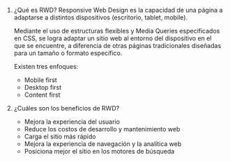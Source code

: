 1. ¿Qué es RWD?
    Responsive Web Design es la capacidad de una página a adaptarse a distintos dispositivos (escritorio, tablet, mobile).
    
    Mediante el uso de estructuras flexibles y Media Queries especificados en CSS, se logra adaptar un sitio web al entorno del dispositivo en el que se encuentre, a diferencia de otras páginas tradicionales diseñadas para un tamaño o formato específico.

    Existen tres enfoques:
    - Mobile first
    - Desktop first
    - Content first

2. ¿Cuáles son los beneficios de RWD?
    - Mejora la experiencia del usuario
    - Reduce los costos de desarrollo y mantenimiento web
    - Carga el sitio más rápido
    - Mejora la experiencia de navegación y la analítica web
    - Posiciona mejor el sitio en los motores de búsqueda
